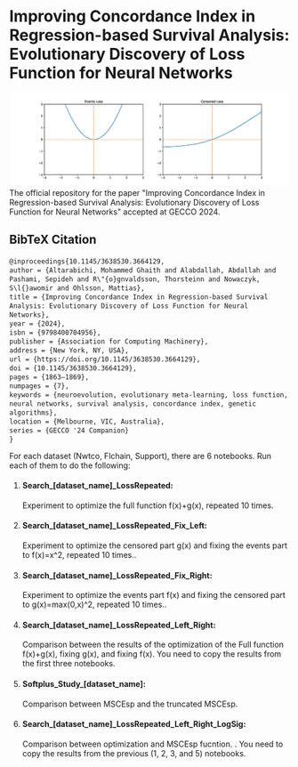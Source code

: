 # Improving Concordance Index in Regression-based Survival Analysis: Evolutionary Discovery of Loss Function for Neural Networks
<img src='./Images/MSCEsp.png'>
The official repository for the paper "Improving Concordance Index in Regression-based Survival Analysis: Evolutionary Discovery of Loss Function for Neural Networks" accepted at GECCO 2024.


## BibTeX Citation
```
@inproceedings{10.1145/3638530.3664129,
author = {Altarabichi, Mohammed Ghaith and Alabdallah, Abdallah and Pashami, Sepideh and R\"{o}gnvaldsson, Thorsteinn and Nowaczyk, S\l{}awomir and Ohlsson, Mattias},
title = {Improving Concordance Index in Regression-based Survival Analysis: Evolutionary Discovery of Loss Function for Neural Networks},
year = {2024},
isbn = {9798400704956},
publisher = {Association for Computing Machinery},
address = {New York, NY, USA},
url = {https://doi.org/10.1145/3638530.3664129},
doi = {10.1145/3638530.3664129},
pages = {1863–1869},
numpages = {7},
keywords = {neuroevolution, evolutionary meta-learning, loss function, neural networks, survival analysis, concordance index, genetic algorithms},
location = {Melbourne, VIC, Australia},
series = {GECCO '24 Companion}
}
```


For each dataset (Nwtco, Flchain, Support), there are 6 notebooks. Run each of them to do the following: 

1. #### Search_[dataset_name]_LossRepeated: 
    Experiment to optimize the full function f(x)+g(x), repeated 10 times.

2. #### Search_[dataset_name]_LossRepeated_Fix_Left: 
    Experiment to optimize the censored part g(x) and fixing the events part to f(x)=x^2, repeated 10 times..

3. #### Search_[dataset_name]_LossRepeated_Fix_Right: 
    Experiment to optimize the events part f(x) and fixing the censored part to g(x)=max(0,x)^2, repeated 10 times..

4. #### Search_[dataset_name]_LossRepeated_Left_Right: 
    Comparison between the results of the optimization of the Full function f(x)+g(x), fixing g(x), and fixing f(x). You need to copy the results from the first three notebooks.

5. #### Softplus_Study_[dataset_name]: 
    Comparison between MSCEsp and the truncated MSCEsp.

6. #### Search_[dataset_name]_LossRepeated_Left_Right_LogSig: 
    Comparison between optimization and MSCEsp fucntion. . You need to copy the results from the previous (1, 2, 3, and 5) notebooks.





